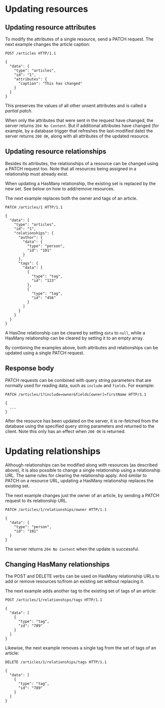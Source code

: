 # Updating resources

## Updating resource attributes

To modify the attributes of a single resource, send a PATCH request. The next example changes the article caption:

```http
POST /articles HTTP/1.1

{
  "data": {
    "type": "articles",
    "id": "1",
    "attributes": {
      "caption": "This has changed"
    }
  }
}
```

This preserves the values of all other unsent attributes and is called a *partial patch*.

When only the attributes that were sent in the request have changed, the server returns `204 No Content`.
But if additional attributes have changed (for example, by a database trigger that refreshes the last-modified date) the server returns `200 OK`, along with all attributes of the updated resource.

## Updating resource relationships

Besides its attributes, the relationships of a resource can be changed using a PATCH request too.
Note that all resources being assigned in a relationship must already exist.

When updating a HasMany relationship, the existing set is replaced by the new set. See below on how to add/remove resources.

The next example replaces both the owner and tags of an article.

```http
PATCH /articles/1 HTTP/1.1

{
  "data": {
    "type": "articles",
    "id": "1",
    "relationships": {
      "author": {
        "data": {
          "type": "person",
          "id": "101"
        }
      },
      "tags": {
        "data": [
          {
            "type": "tag",
            "id": "123"
          },
          {
            "type": "tag",
            "id": "456"
          }
        ]
      }
    }
  }
}
```

A HasOne relationship can be cleared by setting `data` to `null`, while a HasMany relationship can be cleared by setting it to an empty array.

By combining the examples above, both attributes and relationships can be updated using a single PATCH request.

## Response body

PATCH requests can be combined with query string parameters that are normally used for reading data, such as `include` and `fields`. For example:

```http
PATCH /articles/1?include=owner&fields[owner]=firstName HTTP/1.1

{
  ...
}
```

After the resource has been updated on the server, it is re-fetched from the database using the specified query string parameters and returned to the client.
Note this only has an effect when `200 OK` is returned.

# Updating relationships

Although relationships can be modified along with resources (as described above), it is also possible to change a single relationship using a relationship URL.
The same rules for clearing the relationship apply. And similar to PATCH on a resource URL, updating a HasMany relationship replaces the existing set.

The next example changes just the owner of an article, by sending a PATCH request to its relationship URL.

```http
PATCH /articles/1/relationships/owner HTTP/1.1

{
  "data": {
    "type": "person",
    "id": "101"
  }
}
```

The server returns `204 No Content` when the update is successful.

## Changing HasMany relationships

The POST and DELETE verbs can be used on HasMany relationship URLs to add or remove resources to/from an existing set without replacing it.

The next example adds another tag to the existing set of tags of an article:

```http
POST /articles/1/relationships/tags HTTP/1.1

{
  "data": [
    {
      "type": "tag",
      "id": "789"
    }
  ]
}
```

Likewise, the next example removes a single tag from the set of tags of an article:

```http
DELETE /articles/1/relationships/tags HTTP/1.1

{
  "data": [
    {
      "type": "tag",
      "id": "789"
    }
  ]
}
```
